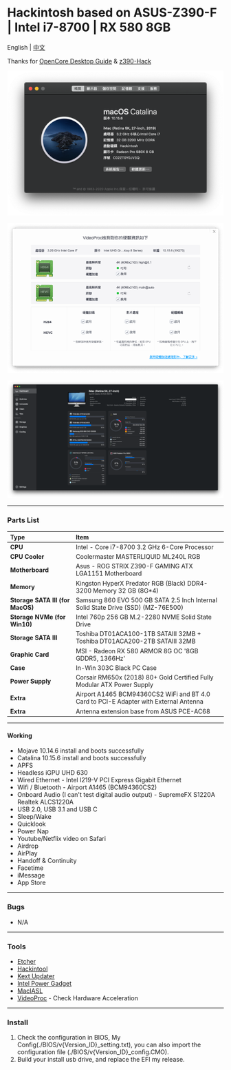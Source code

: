 # Hackintosh based on ASUS-Z390-F | Intel i7-8700 | RX 580 8GB
English | [中文](./README_cht.md)

Thanks for [OpenCore Desktop Guide](https://dortania.github.io/OpenCore-Install-Guide/config.plist/coffee-lake.html) & [z390-Hack](https://github.com/leto1210/z390-Hack)

![About Mac](./Images/AboutMac_10.15.6.png)

![Hard Acceleration](./Images/VideoProc_10.15.6.png)

![Sensei](./Images/Sensei_10.15.6.png)

---
### Parts List
Type|Item
:----|:----
**CPU** | Intel - Core i7-8700 3.2 GHz 6-Core Processor
**CPU Cooler** | Coolermaster MASTERLIQUID ML240L RGB
**Motherboard** | Asus - ROG STRIX Z390-F GAMING ATX LGA1151 Motherboard
**Memory** | Kingston HyperX Predator RGB (Black) DDR4-3200 Memory 32 GB (8G*4)
**Storage SATA III (for MacOS)** | Samsung 860 EVO 500 GB SATA 2.5 Inch Internal Solid State Drive (SSD) (MZ-76E500)
**Storage NVMe (for Win10)** | Intel 760p 256 GB M.2-2280 NVME Solid State Drive
**Storage SATA III** | Toshiba DT01ACA100-1TB SATAIII 32MB + Toshiba DT01ACA200-2TB SATAIII 32MB
**Graphic Card** | MSI - Radeon RX 580 ARMOR 8G OC '8GB GDDR5, 1366Hz'
**Case** | In-Win 303C Black PC Case
**Power Supply** | Corsair RM650x (2018) 80+ Gold Certified Fully Modular ATX Power Supply
**Extra** | Airport A1465 BCM94360CS2 WiFi and BT 4.0 Card to PCI-E Adapter with External Antenna
**Extra** | Antenna extension base from ASUS PCE-AC68
---
#### Working
* Mojave 10.14.6 install and boots successfully
* Catalina 10.15.6 install and boots successfully
* APFS
* Headless iGPU UHD 630
* Wired Ethernet - Intel I219-V PCI Express Gigabit Ethernet
* Wifi / Bluetooth - Airport A1465 (BCM94360CS2)
* Onboard Audio (I can't test digital audio output) - SupremeFX S1220A Realtek ALCS1220A
* USB 2.0, USB 3.1 and USB C
* Sleep/Wake
* Quicklook
* Power Nap
* Youtube/Netflix video on Safari
* Airdrop
* AirPlay
* Handoff & Continuity
* Facetime
* iMessage
* App Store
---
### Bugs
* N/A
---
### Tools
* [Etcher](https://www.balena.io/etcher/)
* [Hackintool](http://headsoft.com.au/download/mac/Hackintool.zip)
* [Kext Updater](https://www.kextupdater.de/)
* [Intel Power Gadget](https://software.intel.com/en-us/articles/intel-power-gadget)
* [MacIASL](http://sourceforge.net/projects/maciasl)
* [VideoProc](https://www.videoproc.com/) - Check Hardware Acceleration
---
### Install
1. Check the configuration in BIOS, My Config(./BIOS/v{Version_ID}_setting.txt), 
   you can also import the configuration file (./BIOS/v{Version_ID}_config.CMO).
2. Build your install usb drive, and replace the EFI my release.
